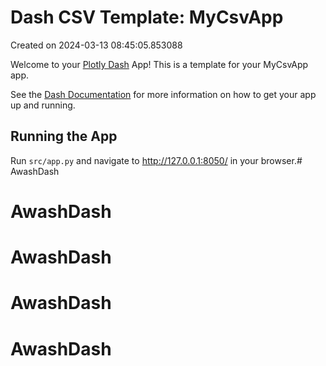 # Dash CSV Template: MyCsvApp

Created on 2024-03-13 08:45:05.853088

Welcome to your [Plotly Dash](https://plotly.com/dash/) App! This is a template for your MyCsvApp app.

See the [Dash Documentation](https://dash.plotly.com/introduction) for more information on how to get your app up and running.

## Running the App

Run `src/app.py` and navigate to http://127.0.0.1:8050/ in your browser.# AwashDash
# AwashDash
# AwashDash
# AwashDash
# AwashDash
